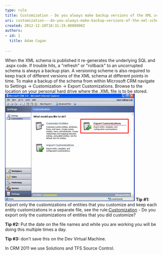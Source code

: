 ```yaml
---
type: rule
title: Customization - Do you always make backup versions of the XML schema? (CRM 4 only)
uri: customization---do-you-always-make-backup-versions-of-the-xml-schema-crm-4-only
created: 2012-12-10T18:31:19.0000000Z
authors:
- id: 1
  title: Adam Cogan

---
```


When the XML schema is published it re-generates the underlying SQL and .aspx code. If trouble hits, a "refresh" or "rollback" to an uncorrupted schema is always a backup plan. A versioning scheme is also required to keep track of different versions of the XML schema at different points in time. To make a backup of the schema from within Microsoft CRM navigate to Settings -> Customization -> Export Customizations. Browse to the location on your personal hard drive where the .XML file is to be stored.
 ![ Export customizations as backup ](CRM_CustomizationPane.jpg)
**Tip #1:** Export only the customizations of entities that you customize and keep each entity customizations in a separate file, see the rule:[Customization](/Pages/Only-export-the-customizations-and-related-ones-that-you-have-made.aspx) - Do you export only the customizations of entities that you did customize?

**Tip #2:** Put the date on the file names and while you are working you will be doing this multiple times a day.

**Tip #3:** don't save this on the Dev Virtual Machine.

In CRM 2011 we use Solutions and TFS Source Control.
